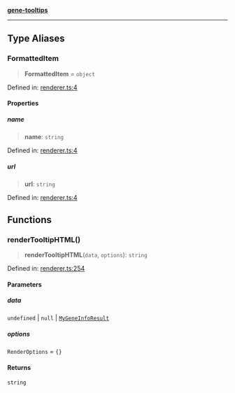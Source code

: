 [**gene-tooltips**](README.md)

***

## Type Aliases

### FormattedItem

> **FormattedItem** = `object`

Defined in: [renderer.ts:4](https://github.com/mattjmeier/gene-tooltips/blob/fb2c10adf4ac9d71d1265e16b45e4b9909fd34e5/src/renderer.ts#L4)

#### Properties

##### name

> **name**: `string`

Defined in: [renderer.ts:4](https://github.com/mattjmeier/gene-tooltips/blob/fb2c10adf4ac9d71d1265e16b45e4b9909fd34e5/src/renderer.ts#L4)

##### url

> **url**: `string`

Defined in: [renderer.ts:4](https://github.com/mattjmeier/gene-tooltips/blob/fb2c10adf4ac9d71d1265e16b45e4b9909fd34e5/src/renderer.ts#L4)

## Functions

### renderTooltipHTML()

> **renderTooltipHTML**(`data`, `options`): `string`

Defined in: [renderer.ts:254](https://github.com/mattjmeier/gene-tooltips/blob/fb2c10adf4ac9d71d1265e16b45e4b9909fd34e5/src/renderer.ts#L254)

#### Parameters

##### data

`undefined` | `null` | [`MyGeneInfoResult`](config.md#mygeneinforesult)

##### options

`RenderOptions` = `{}`

#### Returns

`string`
